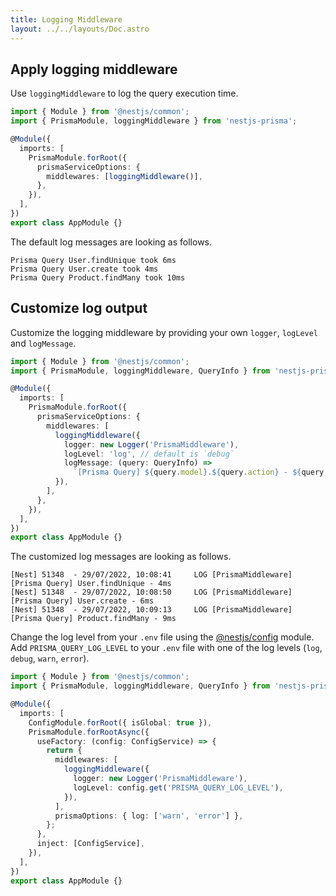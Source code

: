 ```yaml
---
title: Logging Middleware
layout: ../../layouts/Doc.astro
---
```


## Apply logging middleware

Use `loggingMiddleware` to log the query execution time.

```ts
import { Module } from '@nestjs/common';
import { PrismaModule, loggingMiddleware } from 'nestjs-prisma';

@Module({
  imports: [
    PrismaModule.forRoot({
      prismaServiceOptions: {
        middlewares: [loggingMiddleware()],
      },
    }),
  ],
})
export class AppModule {}
```

The default log messages are looking as follows.

```
Prisma Query User.findUnique took 6ms
Prisma Query User.create took 4ms
Prisma Query Product.findMany took 10ms
```

## Customize log output

Customize the logging middleware by providing your own `logger`, `logLevel` and `logMessage`.

```ts
import { Module } from '@nestjs/common';
import { PrismaModule, loggingMiddleware, QueryInfo } from 'nestjs-prisma';

@Module({
  imports: [
    PrismaModule.forRoot({
      prismaServiceOptions: {
        middlewares: [
          loggingMiddleware({
            logger: new Logger('PrismaMiddleware'),
            logLevel: 'log', // default is `debug`
            logMessage: (query: QueryInfo) =>
              `[Prisma Query] ${query.model}.${query.action} - ${query.executionTime}ms`,
          }),
        ],
      },
    }),
  ],
})
export class AppModule {}
```

The customized log messages are looking as follows.

```
[Nest] 51348  - 29/07/2022, 10:08:41     LOG [PrismaMiddleware] [Prisma Query] User.findUnique - 4ms
[Nest] 51348  - 29/07/2022, 10:08:50     LOG [PrismaMiddleware] [Prisma Query] User.create - 6ms
[Nest] 51348  - 29/07/2022, 10:09:13     LOG [PrismaMiddleware] [Prisma Query] Product.findMany - 9ms
```

Change the log level from your `.env` file using the [@nestjs/config](https://docs.nestjs.com/techniques/configuration) module. Add `PRISMA_QUERY_LOG_LEVEL` to your `.env` file with one of the log levels (`log`, `debug`, `warn`, `error`).

```ts
import { Module } from '@nestjs/common';
import { PrismaModule, loggingMiddleware, QueryInfo } from 'nestjs-prisma';

@Module({
  imports: [
    ConfigModule.forRoot({ isGlobal: true }),
    PrismaModule.forRootAsync({
      useFactory: (config: ConfigService) => {
        return {
          middlewares: [
            loggingMiddleware({
              logger: new Logger('PrismaMiddleware'),
              logLevel: config.get('PRISMA_QUERY_LOG_LEVEL'),
            }),
          ],
          prismaOptions: { log: ['warn', 'error'] },
        };
      },
      inject: [ConfigService],
    }),
  ],
})
export class AppModule {}
```
